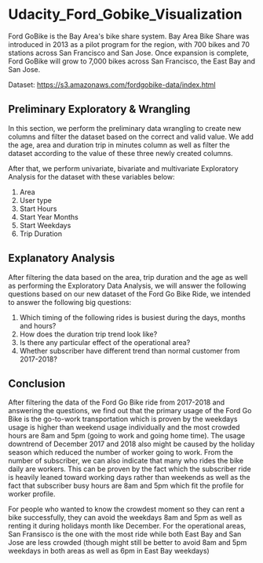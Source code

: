 # Udacity_Ford_Gobike_Visualization
Ford GoBike is the Bay Area's bike share system. Bay Area Bike Share was introduced in 2013 as a pilot program for the region, with 700 bikes and 70 stations across San Francisco and San Jose. Once expansion is complete, Ford GoBike will grow to 7,000 bikes across San Francisco, the East Bay and San Jose. 

Dataset: https://s3.amazonaws.com/fordgobike-data/index.html


## Preliminary Exploratory & Wrangling 
In this section, we perform the preliminary data wrangling to create new columns and filter the dataset based on the correct and valid value. We add the age, area and duration trip in minutes column as well as filter the dataset according to the value of these three newly created columns. 

After that, we perform univariate, bivariate and multivariate Exploratory Analysis for the dataset with these variables below: 
1. Area  
2. User type  
3. Start Hours 
4. Start Year Months 
5. Start Weekdays
6. Trip Duration

## Explanatory Analysis
After filtering the data based on the area, trip duration and the age as well as performing the Exploratory Data Analysis, we will answer the following questions based on our new dataset of the Ford Go Bike Ride, we intended to answer the following big questions:  

1. Which timing of the following rides is busiest during the days, months and hours? 
2. How does the duration trip trend look like? 
3. Is there any particular effect of the operational area? 
4. Whether subscriber have different trend than normal customer from 2017-2018? 

## Conclusion 
After filtering the data of the Ford Go Bike ride from 2017-2018 and answering the questions, we find out that the primary usage of the Ford Go Bike is the go-to-work transportation which is proven by the weekdays usage is higher than weekend usage individually and the most crowded hours are 8am and 5pm (going to work and going home time). The usage downtrend of December 2017 and 2018 also might be caused by the holiday season which reduced the number of worker going to work. From the number of subscriber, we can also indicate that many who rides the bike daily are workers. This can be proven by the fact which the subscriber ride is heavily leaned toward working days rather than weekends as well as the fact that subscriber busy hours are 8am and 5pm which fit the profile for worker profile. 

For people who wanted to know the crowdest moment so they can rent a bike successfully, they can avoid the weekdays 8am and 5pm as well as renting it during holidays month like December. For the operational areas, San Fransisco is the one with the most ride while both East Bay and San Jose are less crowded (though might still be better to avoid 8am and 5pm weekdays in both areas as well as 6pm in East Bay weekdays) 
